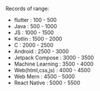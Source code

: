Records of range:

- flutter : 100 - 500
- Java : 500 - 1000
- JS : 1000 - 1500
- Kotlin : 1500 - 2000
- C : 2000 - 2500 
- Android : 2500 - 3000
- Jetpack Compose : 3000 - 3500
- Machine Learning : 3500 - 4000
- Web(html,css,js) : 4000 - 4500
- Web Mern : 4500 - 5000
- React Native : 5000 - 5500
